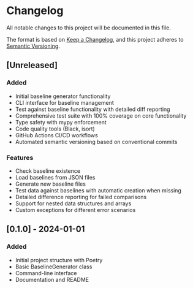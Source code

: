 # Changelog

All notable changes to this project will be documented in this file.

The format is based on [Keep a Changelog](https://keepachangelog.com/en/1.0.0/),
and this project adheres to [Semantic Versioning](https://semver.org/spec/v2.0.0.html).

## [Unreleased]

### Added
- Initial baseline generator functionality
- CLI interface for baseline management
- Test against baseline functionality with detailed diff reporting
- Comprehensive test suite with 100% coverage on core functionality
- Type safety with mypy enforcement
- Code quality tools (Black, isort)
- GitHub Actions CI/CD workflows
- Automated semantic versioning based on conventional commits

### Features
- Check baseline existence
- Load baselines from JSON files
- Generate new baseline files
- Test data against baselines with automatic creation when missing
- Detailed difference reporting for failed comparisons
- Support for nested data structures and arrays
- Custom exceptions for different error scenarios

## [0.1.0] - 2024-01-01

### Added
- Initial project structure with Poetry
- Basic BaselineGenerator class
- Command-line interface
- Documentation and README
